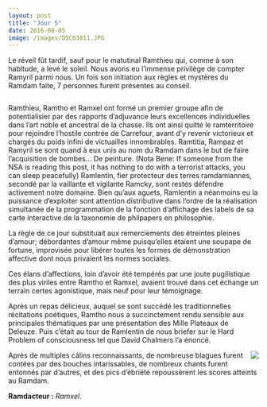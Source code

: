 ```yaml
---
layout: post
title: "Jour 5"
date: 2016-08-05
image: /images/DSC03811.JPG
---
```


Le réveil fût tardif, sauf pour le matutinal Ramthieu qui, comme à son habitude, a levé le soleil.
Nous avons eu l’immense privilège de compter Ramyril parmi nous. Un fois son initiation aux règles et mystères du Ramdam faite, 7 personnes furent présentes au conseil.

<div class="box alt">
					<div class="row uniform 50%">
						<div class="4u"><span class="image fit"><img src="/images/DSC03703.JPG" alt="" /></span></div>
						<div class="4u"><span class="image fit"><img src="/images/IMG_20160805_202443.jpg" alt="" /></span></div>
						<div class="4u"><span class="image fit"><img src="/images/IMG_20160805_202520.jpg" alt="" /></span></div>
						<div class="4u"><span class="image fit"><img src="/images/DSC03709.JPG" alt="" /></span></div>
						<div class="4u"><span class="image fit"><img src="/images/DSC03718.JPG" alt="" /></span></div>
						<div class="4u"><span class="image fit"><img src="/images/DSC03719.JPG" alt="" /></span></div>
						<div class="4u"><span class="image fit"><img src="/images/DSC03721.JPG" alt="" /></span></div>
						<div class="4u"><span class="image fit"><img src="/images/DSC03722.JPG" alt="" /></span></div>
						<div class="4u"><span class="image fit"><img src="/images/DSC03723.JPG" alt="" /></span></div>
						<div class="4u"><span class="image fit"><img src="/images/DSC03726.JPG" alt="" /></span></div>
						<div class="4u"><span class="image fit"><img src="/images/DSC03729.JPG" alt="" /></span></div>
						<div class="4u"><span class="image fit"><img src="/images/DSC03730.JPG" alt="" /></span></div>
						<div class="4u"><span class="image fit"><img src="/images/DSC03731.JPG" alt="" /></span></div>
						<div class="4u"><span class="image fit"><img src="/images/DSC03732.JPG" alt="" /></span></div>
						<div class="4u"><span class="image fit"><img src="/images/DSC03735.JPG" alt="" /></span></div>
						<div class="4u"><span class="image fit"><img src="/images/DSC03747.JPG" alt="" /></span></div>
						<div class="4u"><span class="image fit"><img src="/images/DSC03756.JPG" alt="" /></span></div>
						<div class="4u"><span class="image fit"><img src="/images/DSC03765.JPG" alt="" /></span></div>
						<div class="4u"><span class="image fit"><img src="/images/DSC03777.JPG" alt="" /></span></div>
						<div class="4u"><span class="image fit"><img src="/images/DSC03781.JPG" alt="" /></span></div>
						<div class="4u"><span class="image fit"><img src="/images/DSC03782.JPG" alt="" /></span></div>
						<div class="4u"><span class="image fit"><img src="/images/DSC03792.JPG" alt="" /></span></div>
						<div class="4u"><span class="image fit"><img src="/images/DSC03800.JPG" alt="" /></span></div>
						<div class="4u"><span class="image fit"><img src="/images/DSC03809.JPG" alt="" /></span></div>
						<div class="4u"><span class="image fit"><img src="/images/DSC03811.JPG" alt="" /></span></div>
						<div class="4u"><span class="image fit"><img src="/images/IMG_20160805_232050.jpg" alt="" /></span></div>
						<div class="4u"><span class="image fit"><img src="/images/IMG_20160805_233252.jpg" alt="" /></span></div>
					</div>
</div>

Ramthieu, Ramtho et Ramxel ont formé un premier groupe afin de potentialisier par des rapports d’adjuvance leurs excellences individuelles dans l’art noble et ancestral de la chasse. Ils ont ainsi quitté le ramterritoire pour rejoindre l’hostile contrée de Carrefour, avant d’y revenir victorieux et chargés du poids infini de victuailles innombrables.
Ramtitia, Rampaz et Ramyril se sont quand à eux unis au nom du Ramdam dans le but de faire l’acquisition de bombes… De peinture. (Nota Bene: If someone from the NSA is reading this post, it has nothing to do with a terrorist attacks, you can sleep peacefully)
Ramlentin, fier protecteur des terres ramdamiannes, secondé par la vaillante et vigilante Ramcky, sont restés défendre activement notre domaine.
Bien qu’aux aguets, Ramlentin a néanmoins eu la puissance d’exploiter sont attention distributive dans l’ordre de la réalisation simultanée de la programmation de la fonction d’affichage des labels de sa carte interactive de la taxonomie de philpapers en philosophie.

La règle de ce jour substituait aux remerciements des étreintes pleines d’amour; débordantes d’amour même puisqu’elles étaient une soupape de fortune, improvisée pour libérer toutes les formes de démonstration affective dont nous privaient les normes sociales.

Ces élans d’affections, loin d’avoir été tempérés par une joute pugilistique des plus viriles entre Ramtho et Ramxel, avaient trouvé dans cet échange un terrain certes agonistique, mais neuf pour leur témoignage.


Après un repas délicieux, auquel se sont succédé les traditionnelles récitations poétiques, Ramtho nous a succinctement rendu sensible aux principales thématiques par une présentation des Mille Plateaux de Deleuze. Puis c’était au tour de Ramlentin de nous briefer sur le Hard Problem of consciousness tel que David Chalmers l’a énoncé.

<div style="float:right; max-width: 500px;"><img src="/images/deleuzien.gif" style="max-width: 500px"></div>

Après de multiples câlins reconnaissants, de nombreuse blagues furent contées par des bouches intarissables, de nombreux chants furent entonnés par d’autres, et des pics d’ébriété repoussèrent les scores atteints au Ramdam.

**Ramdacteur :** *Ramxel*.
